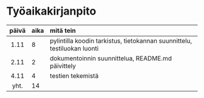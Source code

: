 # Työaikakirjanpito

| päivä | aika | mitä tein  |
| :----:|:-----| :-----|
| 1.11  | 8    | pylintilla koodin tarkistus, tietokannan suunnittelu, testiluokan luonti |
| 2.11  | 2    | dokumentoinnin suunnittelua, README.md päivittely |
| 4.11  | 4    | testien tekemistä |
| yht.  | 14   | |